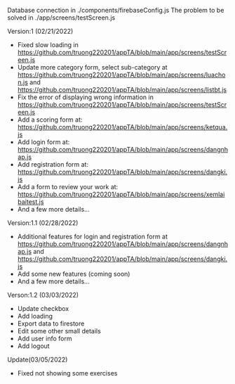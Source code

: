 Database connection in ./components/firebaseConfig.js
The problem to be solved in ./app/screens/testScreen.js

Version:1 (02/21/2022)

- Fixed slow loading in https://github.com/truong220201/appTA/blob/main/app/screens/testScreen.js
- Update more category form, select sub-category at https://github.com/truong220201/appTA/blob/main/app/screens/luachon.js 
and https://github.com/truong220201/appTA/blob/main/app/screens/listbt.js
- Fix the error of displaying wrong information in https://github.com/truong220201/appTA/blob/main/app/screens/testScreen.js
- Add a scoring form at: https://github.com/truong220201/appTA/blob/main/app/screens/ketqua.js
- Add login form at: https://github.com/truong220201/appTA/blob/main/app/screens/dangnhap.js
- Add registration form at: https://github.com/truong220201/appTA/blob/main/app/screens/dangki.js
- Add a form to review your work at: https://github.com/truong220201/appTA/blob/main/app/screens/xemlaibaitest.js
- And a few more details...

Version:1.1 (02/28/2022)

- Additional features for login and registration form at https://github.com/truong220201/appTA/blob/main/app/screens/dangnhap.js
and https://github.com/truong220201/appTA/blob/main/app/screens/dangki.js
- Add some new features (coming soon)
- And a few more details...

Verson:1.2 (03/03/2022)

- Update checkbox
- Add loading
- Export data to firestore
- Edit some other small details
- Add user info form
- Add logout

Update(03/05/2022)


- Fixed not showing some exercises
